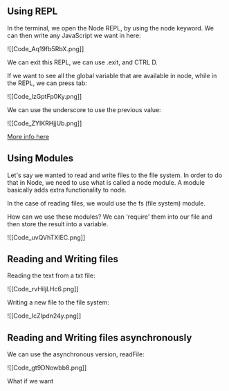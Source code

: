 ## Using REPL

In the terminal, we open the Node REPL, by using the node keyword. We can then write any JavaScript we want in here:

![[Code_Aq19fb5RbX.png]]

We can exit this REPL, we can use .exit, and CTRL D.

If we want to see all the global variable that are available in node, while in the REPL, we can press tab:

![[Code_lzGptFp0Ky.png]]

We can use the underscore to use the previous value:

![[Code_ZYIKRHjjUb.png]]

[More info here]()

## Using Modules

Let's say we wanted to read and write files to the file system. In order to do that in Node, we need to use what is called a node module. A module basically adds extra functionality to node.

In the case of reading files, we would use the fs (file system) module.

How can we use these modules? We can 'require' them into our file and then store the result into a variable.

![[Code_uvQVhTXIEC.png]]

## Reading and Writing files

Reading the text from a txt file: 

![[Code_rvHiljLHc6.png]]

Writing a new file to the file system: 

![[Code_IcZIpdn24y.png]]

## Reading and Writing files asynchronously 

We can use the asynchronous version, readFile:

![[Code_gt9DNowbb8.png]]

What if we want 